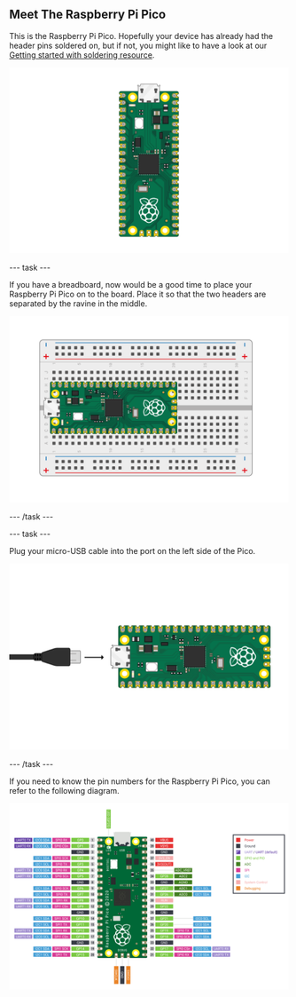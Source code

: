 ## Meet The Raspberry Pi Pico

This is the Raspberry Pi Pico. Hopefully your device has already had the header pins soldered on, but if not, you might like to have a look at our [Getting started with soldering resource](https://projects.raspberrypi.org/en/projects/getting-started-with-soldering).

![image of the Raspberry Pi Pico](images/Pico-Top-Headers.png)

--- task ---

If you have a breadboard, now would be a good time to place your Raspberry Pi Pico on to the board.
Place it so that the two headers are separated by the ravine in the middle.

![image of pico board on a breadboard](images/Pico-Top-Breadboard.png)

--- /task ---

--- task ---
 
Plug your micro-USB cable into the port on the left side of the Pico.

![image of micro-USB cable being plugged into the pico](images/Pico-Top-Plug-v2.png)

--- /task ---

If you need to know the pin numbers for the Raspberry Pi Pico, you can refer to the following diagram.

![pinout image of the Raspberry Pi pico](images/Pico-R3-Pinout.png)
